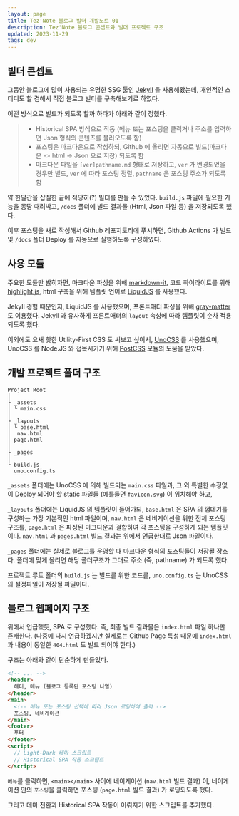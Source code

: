 ```yaml
---
layout: page
title: Tez'Note 블로그 빌더 개발노트 01
description: Tez'Note 블로그 콘셉트와 빌더 프로젝트 구조
updated: 2023-11-29
tags: dev
---
```


## 빌더 콘셉트

그동안 블로그에 많이 사용되는 유명한 SSG 툴인 [Jekyll](https://jekyllrb-ko.github.io/) 을 사용해왔는데, 개인적인 스터디도 할 겸해서 직접 블로그 빌더를 구축해보기로 하였다.

어떤 방식으로 빌드가 되도록 할까 하다가 아래와 같이 정했다.

> - Historical SPA 방식으로 작동 (메뉴 또는 포스팅을 클릭거나 주소를 입력하면 Json 형식의 콘텐츠를 불러오도록 함)
> - 포스팅은 마크다운으로 작성하되, Github 에 올리면 자동으로 빌드(마크다운 -> html -> Json 으로 저장) 되도록 함
> - 마크다운 파일을 `[ver]pathname.md` 형태로 저장하고, `ver` 가 변경되었을 경우만 빌드, `ver` 에 따라 포스팅 정렬, `pathname` 은 포스팅 주소가 되도록 함

약 한달간을 삽질한 끝에 적당히(?) 빌더를 만들 수 있었다. `build.js` 파일에 필요한 기능을 몽땅 때려박고, `/docs` 폴더에 빌드 결과물 (Html, Json 파일 등) 을 저장되도록 했다.

이후 포스팅을 새로 작성해서 Github 레포지토리에 푸시하면, Github Actions 가 빌드 및 `/docs` 폴더 Deploy 를 자동으로 실행하도록 구성하였다.

## 사용 모듈

주요한 모듈만 밝히자면, 마크다운 파싱을 위해 [markdown-it](https://github.com/markdown-it/markdown-it), 코드 하이라이트를 위해 [highlight.js](https://highlightjs.org/), html 구축을 위해 템플릿 언어로 [LiquidJS](https://liquidjs.com/index.html) 를 사용했다.

Jekyll 경험 때문인지, LiquidJS 를 사용했으며, 프론트매터 파싱을 위해 [gray-matter](https://github.com/jonschlinkert/gray-matter) 도 이용했다. Jekyll 과 유사하게 프론트매터의 `layout` 속성에 따라 템플릿이 순차 적용되도록 했다.

이외에도 요새 핫한 Utility-First CSS 도 써보고 싶어서, [UnoCSS](https://unocss.dev/) 를 사용했으며, UnoCSS 를 Node.JS 와 접목시키기 위해 [PostCSS](https://postcss.org/) 모듈의 도움을 받았다.

## 개발 프로젝트 폴더 구조

```pseudo
Project Root
│
├ _assets
│ └ main.css
│
├ _layouts
│ └ base.html
│  nav.html
│ page.html
│
├ _pages
│
└ build.js
  uno.config.ts
```

`_assets` 폴더에는 UnoCSS 에 의해 빌드되는 `main.css` 파일과, 그 외 특별한 수정없이 Deploy 되어야 할 static 파일들 (예를들면 `favicon.svg`) 이 위치해야 하고,

`_layouts` 폴더에는 LiquidJS 의 템플릿이 들어가되, `base.html` 은 SPA 의 껍데기를 구성하는 가장 기본적인 html 파일이며, `nav.html` 은 네비게이션을 위한 전체 포스팅 구조를, `page.html` 은 파싱된 마크다운과 결합하여 각 포스팅을 구성하게 되는 템플릿이다. `nav.html` 과 `pages.html` 빌드 결과는 위에서 언급한대로 Json 파일이다.

`_pages` 폴더에는 실제로 블로그를 운영할 때 마크다운 형식의 포스팅들이 저장될 장소다. 폴더에 맞게 올리면 해당 폴더구조가 그대로 주소 (즉, pathname) 가 되도록 했다.

프로젝트 루트 폴더의 `build.js` 는 빌드를 위한 코드를, `uno.config.ts` 는 UnoCSS 의 설정파일이 저장될 파일이다.

## 블로그 웹페이지 구조

위에서 언급했듯, SPA 로 구성했다. 즉, 최종 빌드 결과물은 `index.html` 파일 하나만 존재한다. (나중에 다시 언급하겠지만 실제로는 Github Page 특성 때문에 `index.html` 과 내용이 동일한 `404.html` 도 빌드 되어야 한다.)

구조는 아래와 같이 단순하게 만들었다.

```html
<!-- ... -->
<header>
  헤더, 메뉴 (블로그 등록된 포스팅 나열)
</header>
<main>
  <!-- 메뉴 또는 포스팅 선택에 따라 Json 로딩하여 출력 -->
  포스팅, 네비게이션 
</main>
<footer>
  푸터
</footer>
<script>
  // Light-Dark 테마 스크립트
  // Historical SPA 작동 스크립트 
</script>
```

`메뉴`를 클릭하면, `<main></main>` 사이에 네이게이션 (`nav.html` 빌드 결과) 이, 네이게이션 안의 `포스팅`을 클릭하면 포스팅 (`page.html` 빌드 결과) 가 로딩되도록 했다.

그리고 테마 전환과 Historical SPA 작동이 이뤄지기 위한 스크립트를 추가했다.
